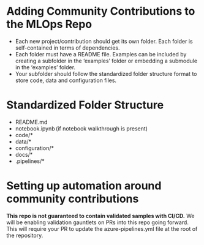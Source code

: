 # Adding Community Contributions to the MLOps Repo

- Each new project/contribution should get its own folder. Each folder is self-contained in terms of dependencies. 
- Each folder must have a README file. Examples can be included by creating a subfolder in the ‘examples’ folder or embedding a submodule in the ‘examples’ folder.
- Your subfolder should follow the standardized folder structure format  to store code, data and configuration files.  

# Standardized Folder Structure
- README.md  
- notebook.ipynb (if notebook walkthrough is present)
- code/* 
- data/*  
- configuration/*
- docs/*
- .pipelines/* 

# Setting up automation around community contributions
**This repo is not guaranteed to contain validated samples with CI/CD.** 
We will be enabling validation gauntlets on PRs into this repo going forward.
This will require your PR to update the azure-pipelines.yml file at the root of the repository.
